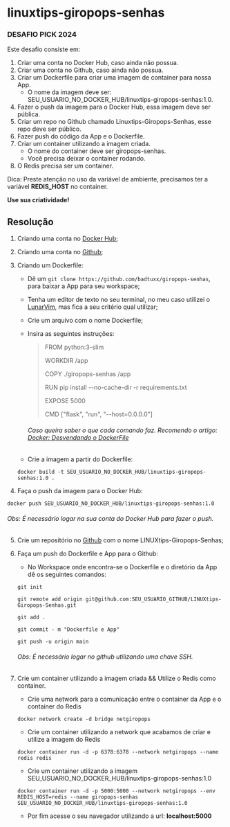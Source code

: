 # linuxtips-giropops-senhas

### **DESAFIO PICK 2024**

Este desafio consiste em:

1. Criar uma conta no Docker Hub, caso ainda não possua.
2. Criar uma conta no Github, caso ainda não possua.
3. Criar um Dockerfile para criar uma imagem de container para nossa App.
	- O nome da imagem deve ser: SEU_USUARIO_NO_DOCKER_HUB/linuxtips-giropops-senhas:1.0.
4. Fazer o push da imagem para o Docker Hub, essa imagem deve ser pública.
5. Criar um repo no Github chamado Linuxtips-Giropops-Senhas, esse repo deve ser público.
6. Fazer push do código da App e o Dockerfile.
7. Criar um container utilizando a imagem criada.
	 -  O nome do container deve ser giropops-senhas.
	 - Você precisa deixar o container rodando.
8. O Redis precisa ser um container.

Dica: Preste atenção no uso da variável de ambiente, precisamos ter a variável **REDIS_HOST** no container. 

**Use sua criatividade!**

## Resolução

1. Criando uma conta no [Docker Hub](https://hub.docker.com/signup);
 
2. Criando uma conta no [Github](https://github.com/signup?ref_cta=Sign%20up&ref_loc=header%20logged%20out&ref_page=/&source=header-home);

3. Criando um Dockerfile:
	 - Dê um `git clone https://github.com/badtuxx/giropops-senhas`, para baixar a App para seu workspace;
	 - Tenha um editor de texto no seu terminal, no meu caso utilizei o [LunarVim](https://www.lunarvim.org/), mas fica a seu critério qual utilizar;
	 - Crie um arquivo com o nome Dockerfile;
	 - Insira as seguintes instruções: 
		 >FROM python:3-slim
		 >
         >WORKDIR /app 
		 > 
		 >COPY ./giropops-senhas /app
		 >
		 >RUN pip install --no-cache-dir -r requirements.txt
		 >
		 >EXPOSE 5000
		 >
		 >CMD ["flask", "run", "--host=0.0.0.0"]
		 
		###### Caso queira saber o que cada comando faz. Recomendo o artigo: [Docker: Desvendando o DockerFile](https://www.alura.com.br/artigos/desvendando-o-dockerfile)

	- Crie a imagem a partir do Dockerfile:
	```
    docker build -t SEU_USUARIO_NO_DOCKER_HUB/linuxtips-giropops-senhas:1.0 .
    ```
	
4. Faça o push da imagem para o Docker Hub:
```
docker push SEU_USUARIO_NO_DOCKER_HUB/linuxtips-giropops-senhas:1.0
```
###### Obs: É necessário logar na sua conta do Docker Hub para fazer o push.		

5. Crie um repositório no [Github](https://docs.github.com/pt/repositories/creating-and-managing-repositories/creating-a-new-repository) com o nome LINUXtips-Giropops-Senhas;

6. Faça um push do Dockerfile e App para o Github:
	- No Workspace onde encontra-se o Dockerfile e o diretório da App dê os seguintes comandos:
	```
    git init

    git remote add origin git@github.com:SEU_USUARIO_GITHUB/LINUXtips-Giropops-Senhas.git

	git add . 

    git commit - m "Dockerfile e App"
    
    git push -u origin main
    ```
	###### Obs: É necessário logar no github utilizando uma chave SSH.
7. Crie um container utilizando a imagem criada && Utilize o Redis como container.
	- Crie uma network para a comunicação entre o container da App e o container do Redis
	```
    docker network create -d bridge netgiropops
    ```
	- Crie um container utilizando a network que acabamos de criar e utilize a imagem do Redis
	```
    docker container run -d -p 6378:6378 --network netgiropops --name redis redis
    ```
	- Crie um container utilizando a imagem SEU_USUARIO_NO_DOCKER_HUB/linuxtips-giropops-senhas:1.0
    ```
    docker container run -d -p 5000:5000 --network netgiropops --env REDIS_HOST=redis --name giropops-senhas SEU_USUARIO_NO_DOCKER_HUB/linuxtips-giropops-senhas:1.0
    ```
	- Por fim acesse o seu navegador utilizando a url: **localhost:5000**

